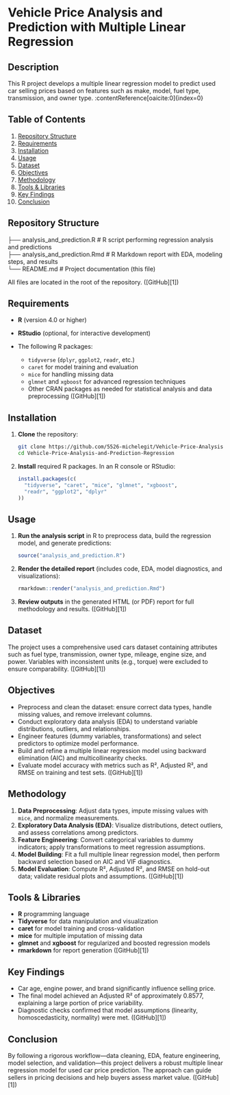 
# Vehicle Price Analysis and Prediction with Multiple Linear Regression

## Description
This R project develops a multiple linear regression model to predict used car selling prices based on features such as make, model, fuel type, transmission, and owner type. :contentReference[oaicite:0]{index=0}

## Table of Contents
1. [Repository Structure](#repository-structure)  
2. [Requirements](#requirements)  
3. [Installation](#installation)  
4. [Usage](#usage)  
5. [Dataset](#dataset)  
6. [Objectives](#objectives)  
7. [Methodology](#methodology)  
8. [Tools & Libraries](#tools--libraries)  
9. [Key Findings](#key-findings)  
10. [Conclusion](#conclusion)  
 

## Repository Structure
├── analysis_and_prediction.R      # R script performing regression analysis and predictions  
├── analysis_and_prediction.Rmd    # R Markdown report with EDA, modeling steps, and results  
└── README.md                      # Project documentation (this file)  

All files are located in the root of the repository. ([GitHub][1])

## Requirements

* **R** (version 4.0 or higher)
* **RStudio** (optional, for interactive development)
* The following R packages:

  * `tidyverse` (`dplyr`, `ggplot2`, `readr`, etc.)
  * `caret` for model training and evaluation
  * `mice` for handling missing data
  * `glmnet` and `xgboost` for advanced regression techniques
  * Other CRAN packages as needed for statistical analysis and data preprocessing ([GitHub][1])

## Installation

1. **Clone** the repository:

   ```bash
   git clone https://github.com/5526-michelegit/Vehicle-Price-Analysis-and-Prediction-Regression.git
   cd Vehicle-Price-Analysis-and-Prediction-Regression
   ```
2. **Install** required R packages. In an R console or RStudio:

   ```r
   install.packages(c(
     "tidyverse", "caret", "mice", "glmnet", "xgboost", 
     "readr", "ggplot2", "dplyr"
   ))
   ```

## Usage

1. **Run the analysis script** in R to preprocess data, build the regression model, and generate predictions:

   ```r
   source("analysis_and_prediction.R")
   ```
2. **Render the detailed report** (includes code, EDA, model diagnostics, and visualizations):

   ```r
   rmarkdown::render("analysis_and_prediction.Rmd")
   ```
3. **Review outputs** in the generated HTML (or PDF) report for full methodology and results. ([GitHub][1])

## Dataset

The project uses a comprehensive used cars dataset containing attributes such as fuel type, transmission, owner type, mileage, engine size, and power. Variables with inconsistent units (e.g., torque) were excluded to ensure comparability. ([GitHub][1])

## Objectives

* Preprocess and clean the dataset: ensure correct data types, handle missing values, and remove irrelevant columns.
* Conduct exploratory data analysis (EDA) to understand variable distributions, outliers, and relationships.
* Engineer features (dummy variables, transformations) and select predictors to optimize model performance.
* Build and refine a multiple linear regression model using backward elimination (AIC) and multicollinearity checks.
* Evaluate model accuracy with metrics such as R², Adjusted R², and RMSE on training and test sets. ([GitHub][1])

## Methodology

1. **Data Preprocessing**: Adjust data types, impute missing values with `mice`, and normalize measurements.
2. **Exploratory Data Analysis (EDA)**: Visualize distributions, detect outliers, and assess correlations among predictors.
3. **Feature Engineering**: Convert categorical variables to dummy indicators; apply transformations to meet regression assumptions.
4. **Model Building**: Fit a full multiple linear regression model, then perform backward selection based on AIC and VIF diagnostics.
5. **Model Evaluation**: Compute R², Adjusted R², and RMSE on hold-out data; validate residual plots and assumptions. ([GitHub][1])

## Tools & Libraries

* **R** programming language
* **Tidyverse** for data manipulation and visualization
* **caret** for model training and cross-validation
* **mice** for multiple imputation of missing data
* **glmnet** and **xgboost** for regularized and boosted regression models
* **rmarkdown** for report generation ([GitHub][1])

## Key Findings

* Car age, engine power, and brand significantly influence selling price.
* The final model achieved an Adjusted R² of approximately 0.8577, explaining a large portion of price variability.
* Diagnostic checks confirmed that model assumptions (linearity, homoscedasticity, normality) were met. ([GitHub][1])

## Conclusion

By following a rigorous workflow—data cleaning, EDA, feature engineering, model selection, and validation—this project delivers a robust multiple linear regression model for used car price prediction. The approach can guide sellers in pricing decisions and help buyers assess market value. ([GitHub][1])
